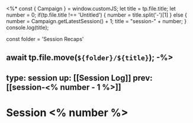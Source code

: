 <%* const { Campaign } = window.customJS;
let title = tp.file.title;
let number = 0;
if(tp.file.title !== 'Untitled') {
	number = title.split('-')[1]
} else {
	number = Campaign.getLatestSession() + 1;
	title = "session-" + number;
}
	console.log(title);

const folder = 'Session Recaps'

await tp.file.move(`${folder}/${title}`);
-%>
---
type: session
up: [[Session Log]]
prev: [[session-<% number - 1 %>]]
---

# Session <% number %>

